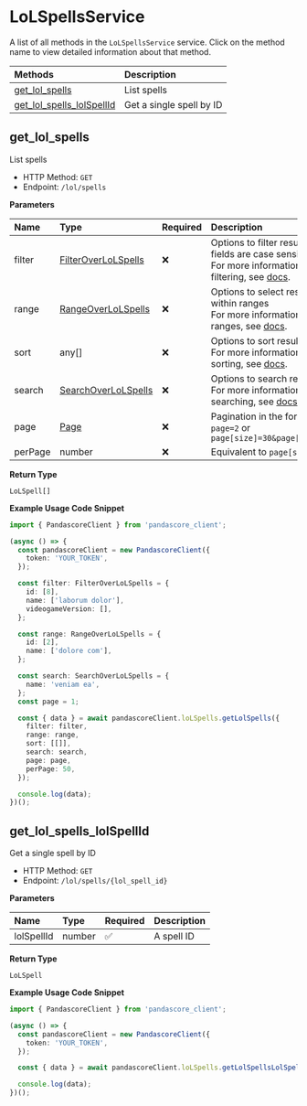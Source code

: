 # LoLSpellsService

A list of all methods in the `LoLSpellsService` service. Click on the method name to view detailed information about that method.

| Methods                                                 | Description              |
| :------------------------------------------------------ | :----------------------- |
| [get_lol_spells](#get_lol_spells)                       | List spells              |
| [get_lol_spells_lolSpellId](#get_lol_spells_lolspellid) | Get a single spell by ID |

## get_lol_spells

List spells

- HTTP Method: `GET`
- Endpoint: `/lol/spells`

**Parameters**

| Name    | Type                                                    | Required | Description                                                                                                                                         |
| :------ | :------------------------------------------------------ | :------- | :-------------------------------------------------------------------------------------------------------------------------------------------------- |
| filter  | [FilterOverLoLSpells](../models/FilterOverLoLSpells.md) | ❌       | Options to filter results. String fields are case sensitive <br/>For more information on filtering, see [docs](/docs/filtering-and-sorting#filter). |
| range   | [RangeOverLoLSpells](../models/RangeOverLoLSpells.md)   | ❌       | Options to select results within ranges <br/>For more information on ranges, see [docs](/docs/filtering-and-sorting#range).                         |
| sort    | any[]                                                   | ❌       | Options to sort results <br/>For more information on sorting, see [docs](/docs/filtering-and-sorting#sort).                                         |
| search  | [SearchOverLoLSpells](../models/SearchOverLoLSpells.md) | ❌       | Options to search results <br/>For more information on searching, see [docs](/docs/filtering-and-sorting#search).                                   |
| page    | [Page](../models/Page.md)                               | ❌       | Pagination in the form of `page=2` or `page[size]=30&page[number]=2`                                                                                |
| perPage | number                                                  | ❌       | Equivalent to `page[size]`                                                                                                                          |

**Return Type**

`LoLSpell[]`

**Example Usage Code Snippet**

```typescript
import { PandascoreClient } from 'pandascore_client';

(async () => {
  const pandascoreClient = new PandascoreClient({
    token: 'YOUR_TOKEN',
  });

  const filter: FilterOverLoLSpells = {
    id: [8],
    name: ['laborum dolor'],
    videogameVersion: [],
  };

  const range: RangeOverLoLSpells = {
    id: [2],
    name: ['dolore com'],
  };

  const search: SearchOverLoLSpells = {
    name: 'veniam ea',
  };
  const page = 1;

  const { data } = await pandascoreClient.loLSpells.getLolSpells({
    filter: filter,
    range: range,
    sort: [[]],
    search: search,
    page: page,
    perPage: 50,
  });

  console.log(data);
})();
```

## get_lol_spells_lolSpellId

Get a single spell by ID

- HTTP Method: `GET`
- Endpoint: `/lol/spells/{lol_spell_id}`

**Parameters**

| Name       | Type   | Required | Description |
| :--------- | :----- | :------- | :---------- |
| lolSpellId | number | ✅       | A spell ID  |

**Return Type**

`LoLSpell`

**Example Usage Code Snippet**

```typescript
import { PandascoreClient } from 'pandascore_client';

(async () => {
  const pandascoreClient = new PandascoreClient({
    token: 'YOUR_TOKEN',
  });

  const { data } = await pandascoreClient.loLSpells.getLolSpellsLolSpellId(8);

  console.log(data);
})();
```

<!-- This file was generated by liblab | https://liblab.com/ -->
